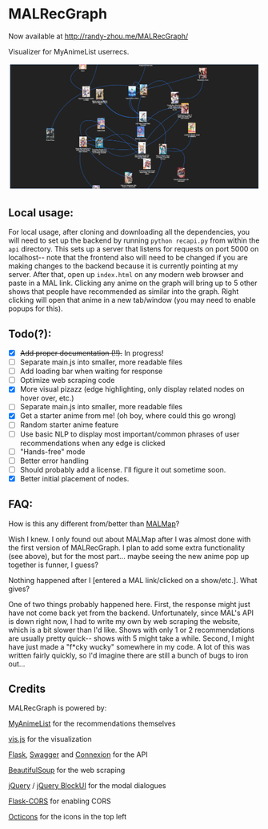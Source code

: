 # MALRecGraph
Now available at http://randy-zhou.me/MALRecGraph/

Visualizer for MyAnimeList userrecs.

![alt text](https://raw.githubusercontent.com/rzhou1999/MALRecGraph/master/MALRecGraph.png "(old) MALRecGraph example image")

## Local usage:
For local usage, after cloning and downloading all the dependencies, you will need to set up the backend by running ```python recapi.py``` from within the ```api``` directory. This sets up a server that listens for requests on port 5000 on localhost-- note that the frontend also will need to be changed if you are making changes to the backend because it is currently pointing at my server. After that, open up ```index.html``` on any modern web browser and paste in a MAL link. Clicking any anime on the graph will bring up to 5 other shows that people have recommended as similar into the graph. Right clicking will open that anime in a new tab/window (you may need to enable popups for this).

## Todo(?):
- [x] ~~Add proper documentation (!!).~~ In progress!
- [ ] Separate main.js into smaller, more readable files
- [ ] Add loading bar when waiting for response
- [ ] Optimize web scraping code
- [x] More visual pizazz (edge highlighting, only display related nodes on hover over, etc.)
- [ ] Separate main.js into smaller, more readable files
- [x] Get a starter anime from me! (oh boy, where could this go wrong)
- [ ] Random starter anime feature
- [ ] Use basic NLP to display most important/common phrases of user recommendations when any edge is clicked
- [ ] "Hands-free" mode
- [ ] Better error handling
- [ ] Should probably add a license. I'll figure it out sometime soon.
- [x] Better initial placement of nodes.

## FAQ:
How is this any different from/better than [MALMap](https://igfod13.github.io/MALmap/)?

Wish I knew. I only found out about MALMap after I was almost done with the first version of MALRecGraph. I plan to add some extra functionality (see above), but for the most part... maybe seeing the new anime pop up together is funner, I guess?

Nothing happened after I [entered a MAL link/clicked on a show/etc.]. What gives?

One of two things probably happened here. First, the response might just have not come back yet from the backend. Unfortunately, since MAL's API is down right now, I had to write my own by web scraping the website, which is a bit slower than I'd like. Shows with only 1 or 2 recommendations are usually pretty quick-- shows with 5 might take a while. Second, I might have just made a "f*cky wucky" somewhere in my code. A lot of this was written fairly quickly, so I'd imagine there are still a bunch of bugs to iron out...

## Credits

MALRecGraph is powered by:

[MyAnimeList](https://myanimelist.net/) for the recommendations themselves

[vis.js](http://visjs.org/) for the visualization

[Flask](http://flask.pocoo.org/), [Swagger](https://swagger.io/) and [Connexion](https://connexion.readthedocs.io/en/latest/) for the API

[BeautifulSoup](https://www.crummy.com/software/BeautifulSoup/) for the web scraping

[jQuery](https://jquery.com/) / [jQuery BlockUI](http://malsup.com/jquery/block/) for the modal dialogues

[Flask-CORS](https://flask-cors.readthedocs.io/en/latest/) for enabling CORS

[Octicons](https://octicons.github.com/) for the icons in the top left
